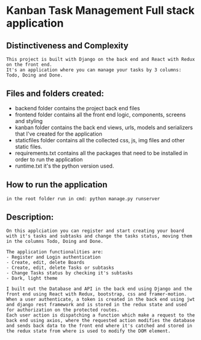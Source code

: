 # Kanban Task Management Full stack application

## Distinctiveness and Complexity

    This project is built with Django on the back end and React with Redux on the front end.
    It's an application where you can manage your tasks by 3 columns: Todo, Doing and Done.

## Files and folders created:

- backend folder contains the project back end files
- frontend folder contains all the front end logic, components, screens and styling
- kanban folder contains the back end views, urls, models and serializers that I've created for the application
- staticfiles folder contains all the collected css, js, img files and other static files.
- requirements.txt contains all the packages that need to be installed in order to run the application
- runtime.txt it's the python version used.

## How to run the application

    in the root folder run in cmd: python manage.py runserver

## Description:

    On this applciation you can register and start creating your board with it's tasks and subtasks and change the tasks status, moving them in the columns Todo, Doing and Done.

    The application functionalities are:
    - Register and Login authentication
    - Create, edit, delete Boards
    - Create, edit, delete Tasks or subtasks
    - Change Tasks status by checking it's subtasks
    - Dark, light theme

    I built out the Database and API in the back end using Django and the front end using React with Redux, bootstrap, css and framer-motion.
    When a user authenticate, a token is created in the back end using jwt and django rest framework and is stored in the redux state and used for authorization on the protected routes.
    Each user action is dispatching a function which make a request to the back end using axios, where the requested action modifies the database and sends back data to the front end where it's catched and stored in the redux state from where is used to modify the DOM element.
